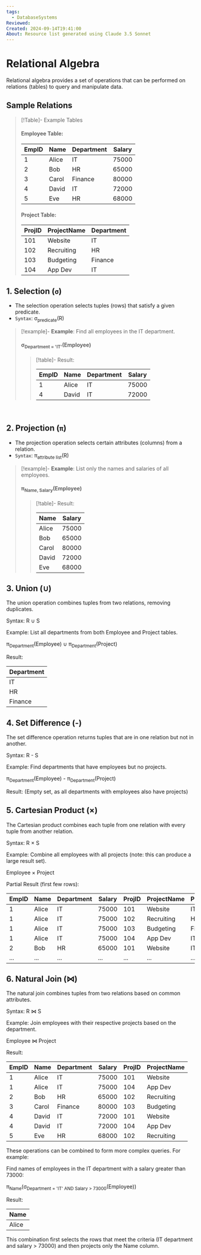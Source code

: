```yaml
---
tags:
  - DatabaseSystems
Reviewed: 
Created: 2024-09-14T19:41:00
About: Resource list generated using Claude 3.5 Sonnet
---
```




# Relational Algebra

Relational algebra provides a set of operations that can be performed on relations (tables) to query and manipulate data. 



## Sample Relations


> [!Table]- Example Tables
> #### Employee Table:
> | EmpID | Name   | Department | Salary |
> |-------|--------|------------|--------|
> | 1     | Alice  | IT         | 75000  |
> | 2     | Bob    | HR         | 65000  |
> | 3     | Carol  | Finance    | 80000  |
> | 4     | David  | IT         | 72000  |
> | 5     | Eve    | HR         | 68000  |
> 
> #### Project Table:
> 
> | ProjID | ProjectName | Department |
> |--------|-------------|------------|
> | 101    | Website     | IT         |
> | 102    | Recruiting  | HR         |
> | 103    | Budgeting   | Finance    |
> | 104    | App Dev     | IT         |
> 



## 1. Selection (`σ`)

- The selection operation selects tuples (rows) that satisfy a given predicate.
- `Syntax`: σ<sub>predicate</sub>(R)

> [!example]- **Example**: Find all employees in the IT department.
> 
> #### σ<sub>Department = 'IT'</sub>(Employee)
> 
> >[!table]- Result:
> > 
> > | EmpID | Name   | Department | Salary |
> > |-------|--------|------------|--------|
> > | 1     | Alice  | IT         | 75000  |
> > | 4     | David  | IT         | 72000  |

<br>

## 2. Projection (`π`)

- The projection operation selects certain attributes (columns) from a relation.
- `Syntax`: π<sub>attribute list</sub>(R)

> [!example]- **Example**: List only the names and salaries of all employees.
> 
>#### π<sub>Name, Salary</sub>(Employee)
> 
> >[!table]- Result:
> > 
> > | Name   | Salary |
> > |--------|--------|
> > | Alice  | 75000  |
> > | Bob    | 65000  |
> > | Carol  | 80000  |
> > | David  | 72000  |
> > | Eve    | 68000  |


## 3. Union (∪)

The union operation combines tuples from two relations, removing duplicates.

Syntax: R ∪ S

Example: List all departments from both Employee and Project tables.

π<sub>Department</sub>(Employee) ∪ π<sub>Department</sub>(Project)

Result:

| Department |
|------------|
| IT         |
| HR         |
| Finance    |

## 4. Set Difference (-)

The set difference operation returns tuples that are in one relation but not in another.

Syntax: R - S

Example: Find departments that have employees but no projects.

π<sub>Department</sub>(Employee) - π<sub>Department</sub>(Project)

Result: (Empty set, as all departments with employees also have projects)

## 5. Cartesian Product (×)

The Cartesian product combines each tuple from one relation with every tuple from another relation.

Syntax: R × S

Example: Combine all employees with all projects (note: this can produce a large result set).

Employee × Project

Partial Result (first few rows):

| EmpID | Name   | Department | Salary | ProjID | ProjectName | ProjDepartment |
|-------|--------|------------|--------|--------|-------------|----------------|
| 1     | Alice  | IT         | 75000  | 101    | Website     | IT             |
| 1     | Alice  | IT         | 75000  | 102    | Recruiting  | HR             |
| 1     | Alice  | IT         | 75000  | 103    | Budgeting   | Finance        |
| 1     | Alice  | IT         | 75000  | 104    | App Dev     | IT             |
| 2     | Bob    | HR         | 65000  | 101    | Website     | IT             |
| ...   | ...    | ...        | ...    | ...    | ...         | ...            |

## 6. Natural Join (⋈)

The natural join combines tuples from two relations based on common attributes.

Syntax: R ⋈ S

Example: Join employees with their respective projects based on the department.

Employee ⋈ Project

Result:

| EmpID | Name   | Department | Salary | ProjID | ProjectName |
|-------|--------|------------|--------|--------|-------------|
| 1     | Alice  | IT         | 75000  | 101    | Website     |
| 1     | Alice  | IT         | 75000  | 104    | App Dev     |
| 2     | Bob    | HR         | 65000  | 102    | Recruiting  |
| 3     | Carol  | Finance    | 80000  | 103    | Budgeting   |
| 4     | David  | IT         | 72000  | 101    | Website     |
| 4     | David  | IT         | 72000  | 104    | App Dev     |
| 5     | Eve    | HR         | 68000  | 102    | Recruiting  |

These operations can be combined to form more complex queries. For example:

Find names of employees in the IT department with a salary greater than 73000:

π<sub>Name</sub>(σ<sub>Department = 'IT' AND Salary > 73000</sub>(Employee))

Result:

| Name  |
|-------|
| Alice |

This combination first selects the rows that meet the criteria (IT department and salary > 73000) and then projects only the Name column.
